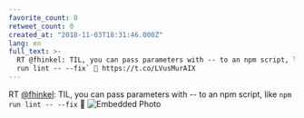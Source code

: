 ```yaml
---
favorite_count: 0
retweet_count: 0
created_at: "2018-11-03T18:31:46.000Z"
lang: en
full_text: >-
  RT @fhinkel: TIL, you can pass parameters with -- to an npm script, like `npm
  run lint -- --fix` 🤯 https://t.co/LVusMurAIX
---
```


RT [@fhinkel](https://twitter.com/fhinkel): TIL, you can pass parameters with --
to an npm script, like `npm run lint -- --fix` 🤯
![Embedded Photo](https://twitter-media-coderbyheart.s3.eu-north-1.amazonaws.com/1058788842763939841-DrGRs7tV4AAUqSH.png)
